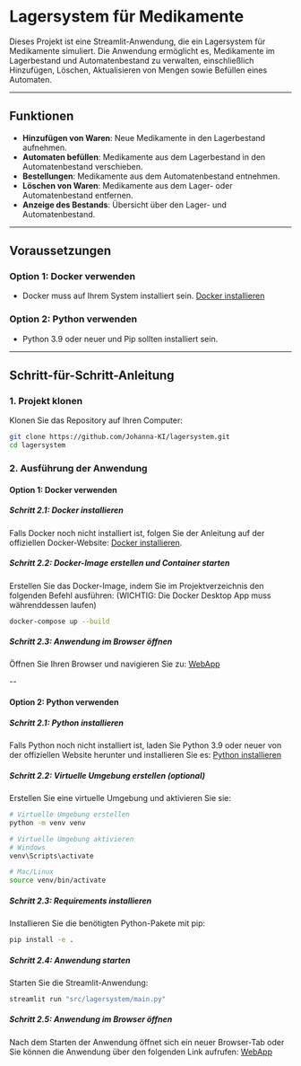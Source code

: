 # **Lagersystem für Medikamente**

Dieses Projekt ist eine Streamlit-Anwendung, die ein Lagersystem für Medikamente simuliert. Die Anwendung ermöglicht es, Medikamente im Lagerbestand und Automatenbestand zu verwalten, einschließlich Hinzufügen, Löschen, Aktualisieren von Mengen sowie Befüllen eines Automaten.

---

## **Funktionen**

- **Hinzufügen von Waren**: Neue Medikamente in den Lagerbestand aufnehmen.
- **Automaten befüllen**: Medikamente aus dem Lagerbestand in den Automatenbestand verschieben.
- **Bestellungen**: Medikamente aus dem Automatenbestand entnehmen.
- **Löschen von Waren**: Medikamente aus dem Lager- oder Automatenbestand entfernen.
- **Anzeige des Bestands**: Übersicht über den Lager- und Automatenbestand.

---

## **Voraussetzungen**

### **Option 1: Docker verwenden**
- Docker muss auf Ihrem System installiert sein. [Docker installieren](https://docs.docker.com/get-docker/)

### **Option 2: Python verwenden**
- Python 3.9 oder neuer und Pip sollten installiert sein.


---

## **Schritt-für-Schritt-Anleitung**

### **1. Projekt klonen**
Klonen Sie das Repository auf Ihren Computer:
```bash
git clone https://github.com/Johanna-KI/lagersystem.git
cd lagersystem
```

### **2. Ausführung der Anwendung**

#### **Option 1: Docker verwenden**

##### **Schritt 2.1: Docker installieren**
Falls Docker noch nicht installiert ist, folgen Sie der Anleitung auf der offiziellen Docker-Website: [Docker installieren](https://docs.docker.com/get-docker/).

##### **Schritt 2.2: Docker-Image erstellen und Container starten**
Erstellen Sie das Docker-Image, indem Sie im Projektverzeichnis den folgenden Befehl ausführen: 
(WICHTIG: Die Docker Desktop App muss währenddessen laufen)
```bash
docker-compose up --build
```

##### **Schritt 2.3: Anwendung im Browser öffnen**
Öffnen Sie Ihren Browser und navigieren Sie zu:
[WebApp](http://localhost:8501)

--


#### **Option 2: Python verwenden**

##### **Schritt 2.1: Python installieren**
Falls Python noch nicht installiert ist, laden Sie Python 3.9 oder neuer von der offiziellen Website herunter und installieren Sie es:
[Python installieren](https://www.python.org/downloads/)

##### **Schritt 2.2: Virtuelle Umgebung erstellen (optional)**
Erstellen Sie eine virtuelle Umgebung und aktivieren Sie sie:
```bash
# Virtuelle Umgebung erstellen
python -m venv venv

# Virtuelle Umgebung aktivieren
# Windows
venv\Scripts\activate

# Mac/Linux
source venv/bin/activate
```

##### **Schritt 2.3: Requirements installieren**
Installieren Sie die benötigten Python-Pakete mit pip:
```bash
pip install -e .
```

##### **Schritt 2.4: Anwendung starten**
Starten Sie die Streamlit-Anwendung:
```bash
streamlit run "src/lagersystem/main.py"
```

##### **Schritt 2.5: Anwendung im Browser öffnen**
Nach dem Starten der Anwendung öffnet sich ein neuer Browser-Tab oder Sie können die Anwendung über den folgenden Link aufrufen:
[WebApp](http://localhost:8501)



